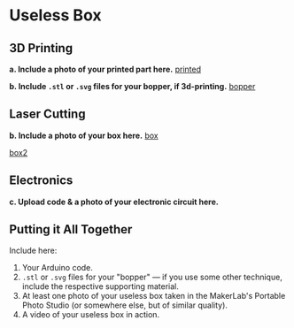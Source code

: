 # Useless Box

## 3D Printing

**a. Include a photo of your printed part here.**
[printed](https://github.com/jamiekimyu/IDD-Fa18-Lab5/blob/master/20181010_180223.jpg)

**b. Include `.stl` or `.svg` files for your bopper, if 3d-printing.**
[bopper](https://github.com/jamiekimyu/IDD-Fa18-Lab5/blob/master/Screen%20Shot%202018-10-10%20at%206.58.35%20PM.png)

## Laser Cutting

**b. Include a photo of your box here.**
[box](https://github.com/jamiekimyu/IDD-Fa18-Lab5/blob/master/20181010_180617.jpg)

[box2](https://github.com/jamiekimyu/IDD-Fa18-Lab5/blob/master/20181010_180625.jpg)

## Electronics

**c. Upload code & a photo of your electronic circuit here.**

## Putting it All Together

Include here:
1. Your Arduino code.
1. `.stl` or `.svg` files for your "bopper" — if you use some other technique, include the respective supporting material.
1. At least one photo of your useless box taken in the MakerLab's Portable Photo Studio (or somewhere else, but of similar quality).
1. A video of your useless box in action.
